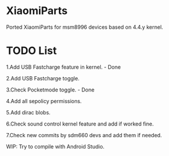 # XiaomiParts
Ported XiaomiParts for msm8996 devices based on 4.4.y kernel.

# TODO List
1.Add USB Fastcharge feature in kernel. - Done

2.Add USB Fastcharge toggle.

3.Check Pocketmode toggle. - Done

4.Add all sepolicy permissions.

5.Add dirac blobs.

6.Check sound control kernel feature and add if worked fine.

7.Check new commits by sdm660 devs and add them if needed.

WIP: Try to compile with Android Studio.
